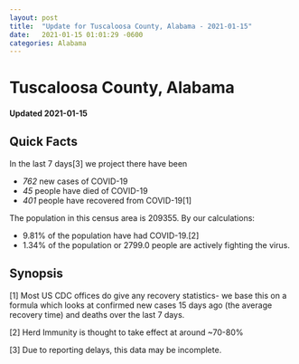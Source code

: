 ```yaml
---
layout: post
title:  "Update for Tuscaloosa County, Alabama - 2021-01-15"
date:   2021-01-15 01:01:29 -0600
categories: Alabama
---
```


# Tuscaloosa County, Alabama
#### Updated 2021-01-15

## Quick Facts

In the last 7 days[3] we project there have been
- *762* new cases of COVID-19
- *45* people have died of COVID-19
- *401* people have recovered from COVID-19[1]

The population in this census area is 209355. By our calculations:
- 9.81% of the population have had COVID-19.[2]
- 1.34% of the population or 2799.0 people are actively fighting the virus.

## Synopsis




[1] Most US CDC offices do give any recovery statistics- we base this on a formula which looks at confirmed new cases
15 days ago (the average recovery time) and deaths over the last 7 days.

[2] Herd Immunity is thought to take effect at around ~70-80%

[3] Due to reporting delays, this data may be incomplete.
 
    
